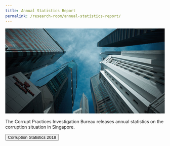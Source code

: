 ```yaml
---
title: Annual Statistics Report
permalink: /research-room/annual-statistics-report/
---
```



<img src="/images/research-rm_cpib-buildings-sg.jpg" alt="Annual Statistics Report">

The Corrupt Practices Investigation Bureau releases annual statistics on the corruption situation in Singapore.

<a href="/files/CPIB_PR_Corruption_Stats_2018.pdf" target="_blank">
    <button>Corruption Statistics 2018</button>
</a>

